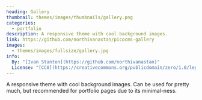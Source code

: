 ```yaml
---
heading: Gallery
thumbnail: themes/images/thumbnails/gallery.png
categories:
  - portfolio
description: A responsive theme with cool background images.
link: https://github.com/northivanastan/picocms-gallery
images:
  - themes/images/fullsize/gallery.jpg
info:
  By: "[Ivan Stanton](https://github.com/northivanastan)"
  License: "[CC0](https://creativecommons.org/publicdomain/zero/1.0/legalcode)"
---
```


A responsive theme with cool background images. Can be used for pretty much, but recommended for portfolio pages due to its minimal-ness.
